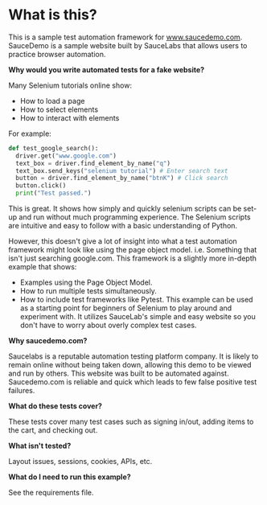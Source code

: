# What is this?

This is a sample test automation framework for www.saucedemo.com.  SauceDemo is a sample website built by SauceLabs that allows users to practice browser automation.

**Why would you write automated tests for a fake website?**

Many Selenium tutorials online show:
- How to load a page
- How to select elements
- How to interact with elements

For example: 

```py
def test_google_search():
  driver.get("www.google.com")
  text_box = driver.find_element_by_name("q")
  text_box.send_keys("selenium tutorial") # Enter search text
  button = driver.find_element_by_name("btnK") # Click search
  button.click()
  print("Test passed.")
  ```

This is great.  It shows how simply and quickly selenium scripts can be set-up and run without much
programming experience.  The Selenium scripts are intuitive and easy to follow with a basic understanding
of Python.

However, this doesn't give a lot of insight into what a test automation framework might look like
using the page object model. i.e. Something that isn't just searching google.com.  This framework is a slightly more in-depth example that shows:
- Examples using the Page Object Model.
- How to run multiple tests simultaneously.
- How to include test frameworks like Pytest.
This example can be used as a starting point for beginners of Selenium to play around and experiment with. It utilizes SauceLab's simple and easy website so you don't have to worry about overly complex test cases.

**Why saucedemo.com?**

Saucelabs is a reputable automation testing platform company. It is likely to remain online without being taken down, allowing this demo to be viewed and run by others. This website was built to be automated against. Saucedemo.com is reliable and quick which leads to few false positive test failures.

**What do these tests cover?**

These tests cover many test cases such as signing in/out, adding items to the cart, and checking out.

**What isn't tested?**

Layout issues, sessions, cookies, APIs, etc.

**What do I need to run this example?**

See the requirements file.
